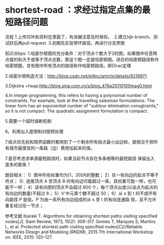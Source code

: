 ﻿# shortest-road ：求经过指定点集的最短路径问题
﻿流程
﻿1.上传SDK和资料在里面了，有进展注意及时保存。
﻿
﻿2.建立hjb-branch，测试好后再pull request
﻿
﻿3.初期先实现带环路径。再进行分支界限



知识点tips:
1.哈密尔顿图的充分条件：对于顶点个数大于2的图，如果图中任意两点度的和大于或等于顶点总数，那这个图一定是哈密顿图。闭合的哈密顿路径称作哈密顿圈，含有图中所有顶点的路径称作哈密顿路径。即Dirac定理

2.哈密尔顿构造方法：http://blog.csdn.net/pi9nc/article/details/9219971

3.Dijkstra +heap:http://blog.sina.com.cn/s/blog_476a25110100mag0.html

4.In integer programming, this refers to having a polynomial number of constraints. For example, look at the travelling salesman formulations. The linear form has an exponential number of "subtour elimination consgtraints," so it is not compact. The
quadratic assignment formulation is compact.

5.需要一个超时熔断机制

6。利用出入度限制对图预处理

7.结点优先权和限界函数时都用到了一个剩余所有结点最小出边和，就相当于把所有城市最便宜的一条路（边）费用加起来的值。

7.是否考虑求单源最短路径时，如果当前节点存在多条相等的最短路径 保留出入度多的那条？

题目相关：
1）图中所有权重均为[1，20]内的整数；
2）任一有向边的起点不等于终点；
3）连接顶点 A 至顶点 B 的有向边可能超过一条，其权重可能一样，也可能不一样；
4）该有向图的顶点不会超过 600 个，每个顶点出度(以该点为起点的有向边的数量)不超过
8；
5）V'中元素个数不超过 50；
6）从 s 到 t 的不成环有向路径 P 是指，P 为由一系列有向边组成的从 s 至 t 的有向连通路
径，且不允许重复经过任一节点；


参考文献
Ibaraki T. Algorithms for obtaining shortest paths visiting specified nodes[J]. Siam Review, 1973, 15(2): 309-317.
Gomes T, Marques S, Martins L, et al. Protected shortest path visiting specified nodes[C]//Reliable Networks Design and Modeling (RNDM), 2015 7th International Workshop on. IEEE, 2015: 120-127.
